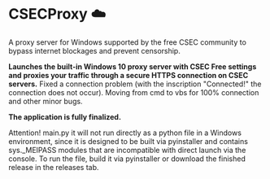 # CSECProxy ☁️
A proxy server for Windows supported by the free CSEC community to bypass internet blockages and prevent censorship.

**Launches the built-in Windows 10 proxy server with CSEC Free settings and proxies your traffic through a secure HTTPS connection on CSEC servers.** 
Fixed a connection problem (with the inscription "Connected!" the connection does not occur). Moving from cmd to vbs for 100% connection and other minor bugs.

**The application is fully finalized.**

Attention! main.py it will not run directly as a python file in a Windows environment, since it is designed to be built via pyinstaller and contains sys._MEIPASS modules that are incompatible with direct launch via the console. To run the file, build it via pyinstaller or download the finished release in the releases tab.
